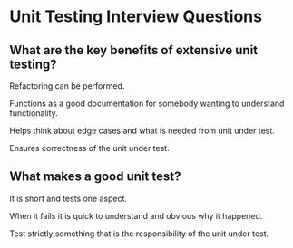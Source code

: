 # Unit Testing Interview Questions

## What are the key benefits of extensive unit testing?
Refactoring can be performed.

Functions as a good documentation for somebody wanting to understand functionality.

Helps think about edge cases and what is needed from unit under test.

Ensures correctness of the unit under test.

## What makes a good unit test?
It is short and tests one aspect.

When it fails it is quick to understand and obvious why it happened.

Test strictly something that is the responsibility of the unit under test.